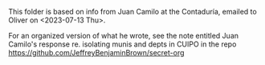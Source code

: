 This folder is based on info from Juan Camilo at the Contaduría,
emailed to Oliver on <2023-07-13 Thu>.

For an organized version of what he wrote,
see the note entitled
  Juan Camilo's response re. isolating munis and depts in CUIPO
in the repo
  https://github.com/JeffreyBenjaminBrown/secret-org
